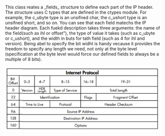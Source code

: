 
<p>
This class reates a _fields_ structure to define each part of
    the IP header. The structure uses C types that are defined in the
    ctypes module. For example, the c_ubyte type is an unsifned char,
    the c_ushort type is an unsifned short, and so on. You can see that
    each field matechs the IP header diagram. Each fuekd description 
    takes three arguments: the name of the field(such as ihl or offset"),
    the type of value it takes (such as c_ubyte or c_ushort), and the width
    in buts for tath field (such as 4 for ihl and version). Being abel to
    specify the bit widht is handy vecause it provides the freedom to
    specify any length we need, not only at the byte level (specification
    at the byte level would force our defined fields to always be a 
    multiple of 8 bits).
</p>


<img src=".github/internet protocol.png" />